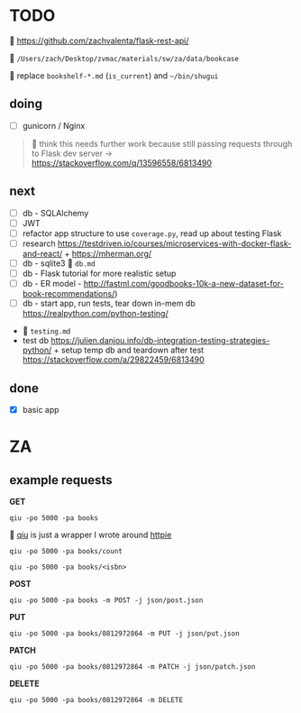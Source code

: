 # TODO

🔗 https://github.com/zachvalenta/flask-rest-api/

🔗 `/Users/zach/Desktop/zvmac/materials/sw/za/data/bookcase`

📍 replace `bookshelf-*.md` (`is_current`) and `~/bin/shugui`

## doing 

- [ ] gunicorn / Nginx

> 📍 think this needs further work because still passing requests through to Flask dev server -> https://stackoverflow.com/q/13596558/6813490

## next

- [ ] db - SQLAlchemy
- [ ] JWT
- [ ] refactor app structure to use `coverage.py`, read up about testing Flask
- [ ] research https://testdriven.io/courses/microservices-with-docker-flask-and-react/ + https://mherman.org/
- [ ] db - sqlite3 🔗 `db.md`
- [ ] db - Flask tutorial for more realistic setup
- [ ] db - ER model - http://fastml.com/goodbooks-10k-a-new-dataset-for-book-recommendations/)
- [ ] db - start app, run tests, tear down in-mem db https://realpython.com/python-testing/

* 🔗 `testing.md`
* test db https://julien.danjou.info/db-integration-testing-strategies-python/ + setup temp db and teardown after test https://stackoverflow.com/a/29822459/6813490

## done

- [x] basic app

# ZA

## example requests

__GET__

```
qiu -po 5000 -pa books
```

📍 [qiu](https://github.com/zachvalenta/qiu) is just a wrapper I wrote around [httpie](https://github.com/jakubroztocil/httpie)

```
qiu -po 5000 -pa books/count
```

```
qiu -po 5000 -pa books/<isbn>
```

__POST__

```
qiu -po 5000 -pa books -m POST -j json/post.json
```

__PUT__

```
qiu -po 5000 -pa books/0812972864 -m PUT -j json/put.json
```

__PATCH__

```
qiu -po 5000 -pa books/0812972864 -m PATCH -j json/patch.json
```

__DELETE__

```
qiu -po 5000 -pa books/0812972864 -m DELETE
```
